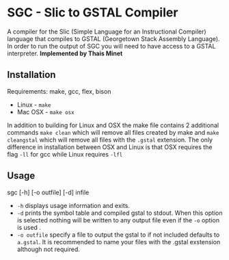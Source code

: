 # SGC - Slic to GSTAL Compiler
A compiler for the Slic (Simple Language for an Instructional Compiler) language that compiles to 
GSTAL (Georgetown Stack Assembly Language). In order to run the output of SGC you will need to have
access to a GSTAL interpreter.
**Implemented by Thais Minet**
 
## Installation
Requirements: make, gcc, flex, bison

* Linux - `make`
* Mac OSX - `make osx`

In addition to building for Linux and OSX the make file contains 2 additional commands `make clean` which will remove all files created by make and `make cleangstal` which will remove all files with the `.gstal` extension. The only difference in installation between OSX and Linux is that OSX requires the flag `-ll` for gcc while Linux requires `-lfl`

## Usage
sgc [-h] [-o outfile] [-d] infile
* `-h` displays usage information and exits.
* `-d` prints the symbol table and compiled gstal to stdout. When this option is selected nothing will be written to any output file even if the `-o` option is used
.
* `-o outfile` specify a file to output the gstal to if not included defaults to `a.gstal`. It is recommended to name your files with the .gstal exstension although not required.

